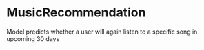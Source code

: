# MusicRecommendation
Model predicts whether a user will again listen to a specific song in upcoming 30 days
